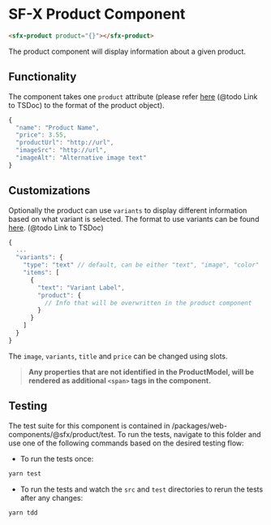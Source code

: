  # SF-X Product Component

```html
<sfx-product product="{}"></sfx-product>
```

The product component will display information about a given product.

## Functionality 

The component takes one `product` attribute (please refer [here](#) (@todo Link to TSDoc) to the format of the product object).

```js
{     
  "name": "Product Name",
  "price": 3.55,
  "productUrl": "http://url",
  "imageSrc": "http://url",
  "imageAlt": "Alternative image text"
}
```

## Customizations

Optionally the product can use `variants` to display different information based on what variant is selected. The format to use variants can be found [here](#). (@todo Link to TSDoc)

```js
{
  ...
  "variants": {
    "type": "text" // default, can be either "text", "image", "color"
    "items": [
      { 
        "text": "Variant Label", 
        "product": {
          // Info that will be overwritten in the product component
        }
      }
    ]
  }
}
```

The `image`, `variants`, `title` and `price` can be changed using slots. 

> **Any properties that are not identified in the ProductModel, will be rendered as additional `<span>` tags in the component.**


## Testing

The test suite for this component is contained in /packages/web-components/@sfx/product/test.
To run the tests, navigate to this folder and use one of the following commands based on the desired testing flow:

- To run the tests once:

```sh
yarn test
```

- To run the tests and watch the `src` and `test` directories to rerun the tests after any changes:

```sh
yarn tdd
```
